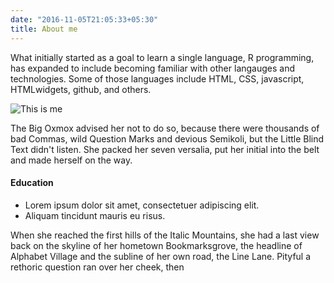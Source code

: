 ```yaml
---
date: "2016-11-05T21:05:33+05:30"
title: About me
---
```


What initially started as a goal to learn a single language, R programming, has expanded to include becoming familiar with other langauges and technologies. Some of those languages include HTML, CSS, javascript, HTMLwidgets, github, and others. 


![This is me][1]

The Big Oxmox advised her not to do so, because there were thousands of bad Commas, wild Question Marks and devious Semikoli, but the Little Blind Text didn't listen. She packed her seven versalia, put her initial into the belt and made herself on the way.

#### Education

* Lorem ipsum dolor sit amet, consectetuer adipiscing elit.
* Aliquam tincidunt mauris eu risus.

When she reached the first hills of the Italic Mountains, she had a last view back on the skyline of her hometown Bookmarksgrove, the headline of Alphabet Village and the subline of her own road, the Line Lane. Pityful a rethoric question ran over her cheek, then

[1]: /img/about.jpg
